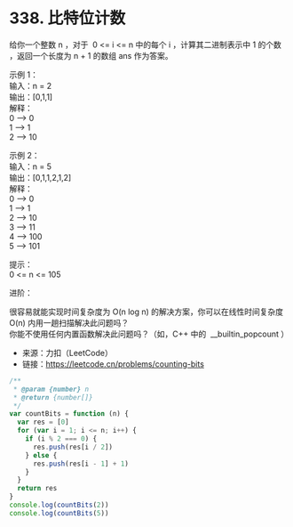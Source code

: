 # 338. 比特位计数

给你一个整数 n ，对于  0 <= i <= n 中的每个 i ，计算其二进制表示中 1 的个数 ，返回一个长度为 n + 1 的数组 ans 作为答案。

示例 1：  
输入：n = 2  
输出：[0,1,1]  
解释：  
0 --> 0  
1 --> 1  
2 --> 10

示例 2：  
输入：n = 5  
输出：[0,1,1,2,1,2]  
解释：  
0 --> 0  
1 --> 1  
2 --> 10  
3 --> 11  
4 --> 100  
5 --> 101

提示：  
0 <= n <= 105

进阶：

很容易就能实现时间复杂度为 O(n log n) 的解决方案，你可以在线性时间复杂度 O(n) 内用一趟扫描解决此问题吗？  
你能不使用任何内置函数解决此问题吗？（如，C++ 中的  \_\_builtin_popcount ）

- 来源：力扣（LeetCode）  
- 链接：https://leetcode.cn/problems/counting-bits

```javascript
/**
 * @param {number} n
 * @return {number[]}
 */
var countBits = function (n) {
  var res = [0]
  for (var i = 1; i <= n; i++) {
    if (i % 2 === 0) {
      res.push(res[i / 2])
    } else {
      res.push(res[i - 1] + 1)
    }
  }
  return res
}
console.log(countBits(2))
console.log(countBits(5))
```
